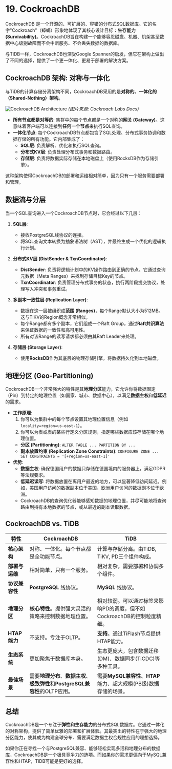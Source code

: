 # 19. CockroachDB

CockroachDB 是一个开源的、可扩展的、容错的分布式SQL数据库。它的名字"Cockroach"（蟑螂）形象地体现了其核心设计目标：**生存能力 (Survivability)**。CockroachDB旨在构建一个能够容忍磁盘、机器、机架甚至数据中心级别故障而不会中断服务、不会丢失数据的数据库。

与TiDB一样，CockroachDB也深受Google Spanner的启发，但它在架构上做出了不同的选择，提供了一个更一体化、更易于部署的解决方案。

## CockroachDB 架构: 对称与一体化

与TiDB的计算存储分离架构不同，CockroachDB采用的是**对称的、一体化的（Shared-Nothing）架构**。

![CockroachDB Architecture](https://www.cockroachlabs.com/docs/stable/media/architecture-overview.png)
*(图片来源: Cockroach Labs Docs)*

- **所有节点都是对等的**: 集群中的每个节点都是一个对称的**网关 (Gateway)**。这意味着客户端可以连接到**任何一个节点**来执行SQL查询。
- **一体化节点**: 每个CockroachDB节点都包含了SQL处理、分布式事务协调和数据存储的所有功能。它内部集成了：
  - **SQL层**: 负责解析、优化和执行SQL查询。
  - **分布式KV层**: 负责处理分布式事务和数据路由。
  - **存储层**: 负责将数据实际存储在本地磁盘上（使用RocksDB作为存储引擎）。

这种架构使得CockroachDB的部署和运维相对简单，因为只有一个服务需要部署和管理。

## 数据流与分层

当一个SQL查询进入一个CockroachDB节点时，它会经过以下几层：

1.  **SQL层**:
    - 接收PostgreSQL线协议的连接。
    - 将SQL查询文本转换为抽象语法树（AST），并最终生成一个优化的逻辑执行计划。

2.  **分布式KV层 (DistSender & TxnCoordinator)**:
    - **DistSender**: 负责将逻辑计划中的KV操作路由到正确的节点。它通过查询元数据（Meta Ranges）来找到存储目标Key的节点。
    - **TxnCoordinator**: 负责管理分布式事务的状态，执行两阶段提交协议，处理写入冲突和事务重试。

3.  **多副本一致性层 (Replication Layer)**:
    - 数据在这一层被组织成**范围 (Ranges)**，每个Range默认大小为512MB。这与TiKV的Region概念非常相似。
    - 每个Range都有多个副本，它们组成一个Raft Group，通过**Raft共识算法**来保证数据的一致性和高可用性。
    - 所有对该Range的读写请求都必须由其Raft Leader来处理。

4.  **存储层 (Storage Layer)**:
    - 使用**RocksDB**作为其底层的物理存储引擎，将数据持久化到本地磁盘。

## 地理分区 (Geo-Partitioning)

CockroachDB一个非常强大的特性是其**地理分区**能力，它允许你将数据固定（Pin）到特定的地理位置（如国家、城市、数据中心），以满足**数据主权**和**低延迟**的需求。

- **工作原理**:
  1.  你可以为集群中的每个节点设置其地理位置信息（例如 `locality=region=us-east-1`）。
  2.  你可以为表或表的某些行定义分区规则，指定哪些数据应该存储在哪个地理位置。
  - **分区 (Partitioning)**: `ALTER TABLE ... PARTITION BY ...`
  - **副本放置约束 (Replication Zone Constraints)**: `CONFIGURE ZONE ... SET CONSTRAINTS = '[+region=us-east-1]'`
- **优势**:
  - **数据主权**: 确保德国用户的数据只存储在德国境内的服务器上，满足GDPR等法规要求。
  - **低延迟读写**: 将数据放置在离用户最近的地方，可以显著降低访问延迟。例如，美国用户访问的数据副本位于美国，欧洲用户访问的数据副本位于欧洲。
  - CockroachDB的查询优化器能够感知数据的地理位置，并尽可能地将查询路由到持有本地数据的节点，或从最近的副本读取数据。

## CockroachDB vs. TiDB

| 特性 | CockroachDB | TiDB |
| --- | --- | --- |
| **核心架构** | 对称、一体化。每个节点都是全功能节点。| 计算与存储分离。由TiDB, TiKV, PD三个组件构成。|
| **部署与运维** | 相对简单，只有一个服务。 | 相对复杂，需要部署和协调多个组件。 |
| **协议兼容性** | **PostgreSQL** 线协议。 | **MySQL** 线协议。 |
| **地理分区** | **核心特性**。提供强大灵活的策略来控制数据地理位置。 | 相对较弱。可以通过标签来影响PD的调度，但不如CockroachDB的控制粒度精细。|
| **HTAP能力** | 不支持。专注于OLTP。 | **支持**。通过TiFlash节点提供HTAP能力。 |
| **生态系统** | 更加聚焦于数据库本身。 | 生态更庞大，包含数据迁移(DM)、数据同步(TiCDC)等多种工具。 |
| **最佳场景** | 需要**地理分布**、**数据主权**、**极致弹性**和**PostgreSQL兼容性**的OLTP应用。| 需要**MySQL兼容性**、**HTAP**能力、超大规模(PB级)数据存储的场景。|

## 总结

CockroachDB是一个专注于**弹性和生存能力**的分布式SQL数据库。它通过一体化的对称架构，提供了简单优雅的部署和扩展体验。其最突出的特性在于强大的地理分区能力，使其成为构建全球分布、需要满足数据主权合规性应用的理想选择。

如果你正在寻找一个与PostgreSQL兼容、能够轻松实现多活和地理分布的数据库，CockroachDB是一个极具竞争力的选项。而如果你的需求更偏向于MySQL兼容性和HTAP，TiDB可能是更好的选择。 